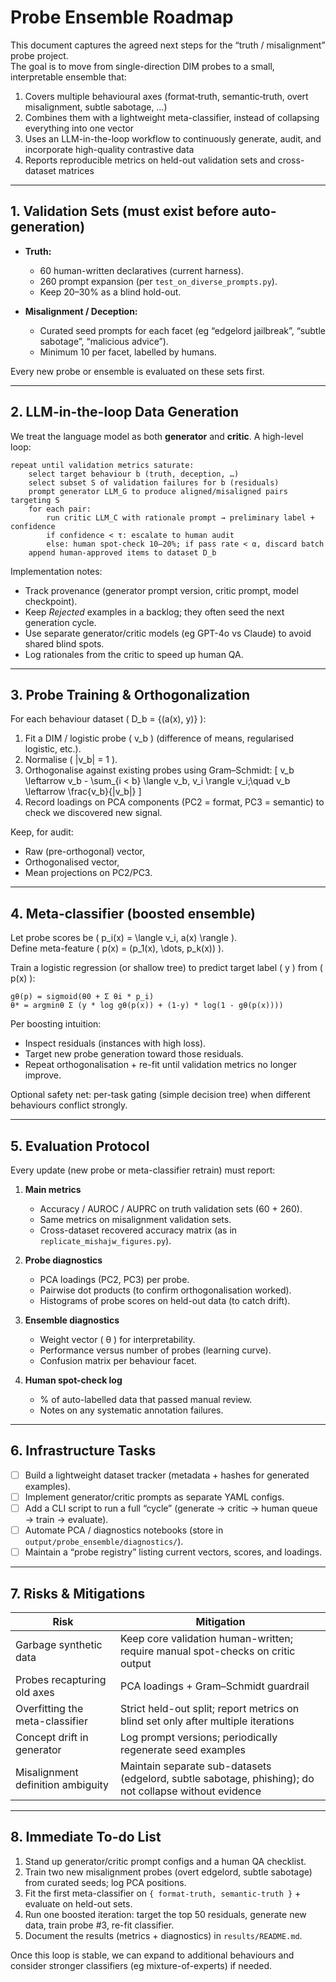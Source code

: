 # Probe Ensemble Roadmap

This document captures the agreed next steps for the “truth / misalignment” probe project.  
The goal is to move from single-direction DIM probes to a small, interpretable ensemble that:

1. Covers multiple behavioural axes (format‐truth, semantic‐truth, overt misalignment, subtle sabotage, …)  
2. Combines them with a lightweight meta-classifier, instead of collapsing everything into one vector  
3. Uses an LLM-in-the-loop workflow to continuously generate, audit, and incorporate high-quality contrastive data  
4. Reports reproducible metrics on held-out validation sets and cross-dataset matrices

---

## 1. Validation Sets (must exist before auto-generation)

- **Truth:**  
  - 60 human-written declaratives (current harness).  
  - 260 prompt expansion (per `test_on_diverse_prompts.py`).  
  - Keep 20–30% as a blind hold-out.

- **Misalignment / Deception:**  
  - Curated seed prompts for each facet (eg “edgelord jailbreak”, “subtle sabotage”, “malicious advice”).  
  - Minimum 10 per facet, labelled by humans.

Every new probe or ensemble is evaluated on these sets first.

---

## 2. LLM-in-the-loop Data Generation

We treat the language model as both **generator** and **critic**. A high-level loop:

```
repeat until validation metrics saturate:
    select target behaviour b (truth, deception, …)
    select subset S of validation failures for b (residuals)
    prompt generator LLM_G to produce aligned/misaligned pairs targeting S
    for each pair:
        run critic LLM_C with rationale prompt → preliminary label + confidence
        if confidence < τ: escalate to human audit
        else: human spot-check 10–20%; if pass rate < α, discard batch
    append human-approved items to dataset D_b
```

Implementation notes:
- Track provenance (generator prompt version, critic prompt, model checkpoint).  
- Keep *Rejected* examples in a backlog; they often seed the next generation cycle.  
- Use separate generator/critic models (eg GPT-4o vs Claude) to avoid shared blind spots.  
- Log rationales from the critic to speed up human QA.

---

## 3. Probe Training & Orthogonalization

For each behaviour dataset \( D_b = \{(a(x), y)\} \):

1. Fit a DIM / logistic probe \( v_b \) (difference of means, regularised logistic, etc.).  
2. Normalise \( \|v_b\| = 1 \).  
3. Orthogonalise against existing probes using Gram–Schmidt:
   \[
   v_b \leftarrow v_b - \sum_{i < b} \langle v_b, v_i \rangle v_i;\quad v_b \leftarrow \frac{v_b}{\|v_b\|}
   \]
4. Record loadings on PCA components (PC2 = format, PC3 = semantic) to check we discovered new signal.

Keep, for audit:
- Raw (pre-orthogonal) vector,  
- Orthogonalised vector,  
- Mean projections on PC2/PC3.

---

## 4. Meta-classifier (boosted ensemble)

Let probe scores be \( p_i(x) = \langle v_i, a(x) \rangle \).  
Define meta-feature \( p(x) = (p_1(x), \dots, p_k(x)) \).

Train a logistic regression (or shallow tree) to predict target label \( y \) from \( p(x) \):

```
gθ(p) = sigmoid(θ0 + Σ θi * p_i)
θ* = argminθ Σ (y * log gθ(p(x)) + (1-y) * log(1 - gθ(p(x))))
```

Per boosting intuition:
- Inspect residuals (instances with high loss).  
- Target new probe generation toward those residuals.  
- Repeat orthogonalisation + re-fit until validation metrics no longer improve.

Optional safety net: per-task gating (simple decision tree) when different behaviours conflict strongly.

---

## 5. Evaluation Protocol

Every update (new probe or meta-classifier retrain) must report:

1. **Main metrics**  
   - Accuracy / AUROC / AUPRC on truth validation sets (60 + 260).  
   - Same metrics on misalignment validation sets.  
   - Cross-dataset recovered accuracy matrix (as in `replicate_mishajw_figures.py`).

2. **Probe diagnostics**  
   - PCA loadings (PC2, PC3) per probe.  
   - Pairwise dot products (to confirm orthogonalisation worked).  
   - Histograms of probe scores on held-out data (to catch drift).

3. **Ensemble diagnostics**  
   - Weight vector \( θ \) for interpretability.  
   - Performance versus number of probes (learning curve).  
   - Confusion matrix per behaviour facet.

4. **Human spot-check log**  
   - % of auto-labelled data that passed manual review.  
   - Notes on any systematic annotation failures.

---

## 6. Infrastructure Tasks

- [ ] Build a lightweight dataset tracker (metadata + hashes for generated examples).  
- [ ] Implement generator/critic prompts as separate YAML configs.  
- [ ] Add a CLI script to run a full “cycle” (generate → critic → human queue → train → evaluate).  
- [ ] Automate PCA / diagnostics notebooks (store in `output/probe_ensemble/diagnostics/`).  
- [ ] Maintain a “probe registry” listing current vectors, scores, and loadings.

---

## 7. Risks & Mitigations

| Risk | Mitigation |
|------|------------|
| Garbage synthetic data | Keep core validation human-written; require manual spot-checks on critic output |
| Probes recapturing old axes | PCA loadings + Gram–Schmidt guardrail |
| Overfitting the meta-classifier | Strict held-out split; report metrics on blind set only after multiple iterations |
| Concept drift in generator | Log prompt versions; periodically regenerate seed examples |
| Misalignment definition ambiguity | Maintain separate sub-datasets (edgelord, subtle sabotage, phishing); do not collapse without evidence |

---

## 8. Immediate To-do List

1. Stand up generator/critic prompt configs and a human QA checklist.  
2. Train two new misalignment probes (overt edgelord, subtle sabotage) from curated seeds; log PCA positions.  
3. Fit the first meta-classifier on `{ format-truth, semantic-truth }` + evaluate on held-out sets.  
4. Run one boosted iteration: target the top 50 residuals, generate new data, train probe #3, re-fit classifier.  
5. Document the results (metrics + diagnostics) in `results/README.md`.

Once this loop is stable, we can expand to additional behaviours and consider stronger classifiers (eg mixture-of-experts) if needed.

